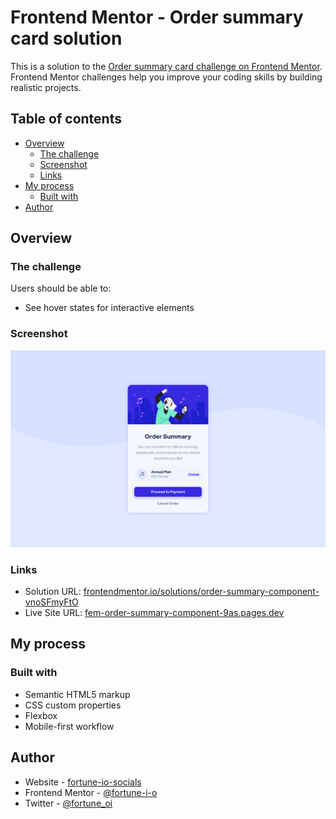 # Frontend Mentor - Order summary card solution

This is a solution to the [Order summary card challenge on Frontend Mentor](https://www.frontendmentor.io/challenges/order-summary-component-QlPmajDUj). Frontend Mentor challenges help you improve your coding skills by building realistic projects.

## Table of contents

- [Overview](#overview)
  - [The challenge](#the-challenge)
  - [Screenshot](#screenshot)
  - [Links](#links)
- [My process](#my-process)
  - [Built with](#built-with)
- [Author](#author)

## Overview

### The challenge

Users should be able to:

- See hover states for interactive elements

### Screenshot

![order-summary-card-desktop](./screenshots/order-summary-card-desktop.png)

### Links

- Solution URL: [frontendmentor.io/solutions/order-summary-component-vnoSFmyFtO](https://www.frontendmentor.io/solutions/order-summary-component-vnoSFmyFtO)
- Live Site URL: [fem-order-summary-component-9as.pages.dev](fem-order-summary-component-9as.pages.dev)

## My process

### Built with

- Semantic HTML5 markup
- CSS custom properties
- Flexbox
- Mobile-first workflow

## Author

- Website - [fortune-io-socials](https://fortune-io-socials.pages.dev/)
- Frontend Mentor - [@fortune-i-o](https://www.frontendmentor.io/profile/fortune-i-o)
- Twitter - [@fortune_oi](https://www.twitter.com/fortune_oi)
